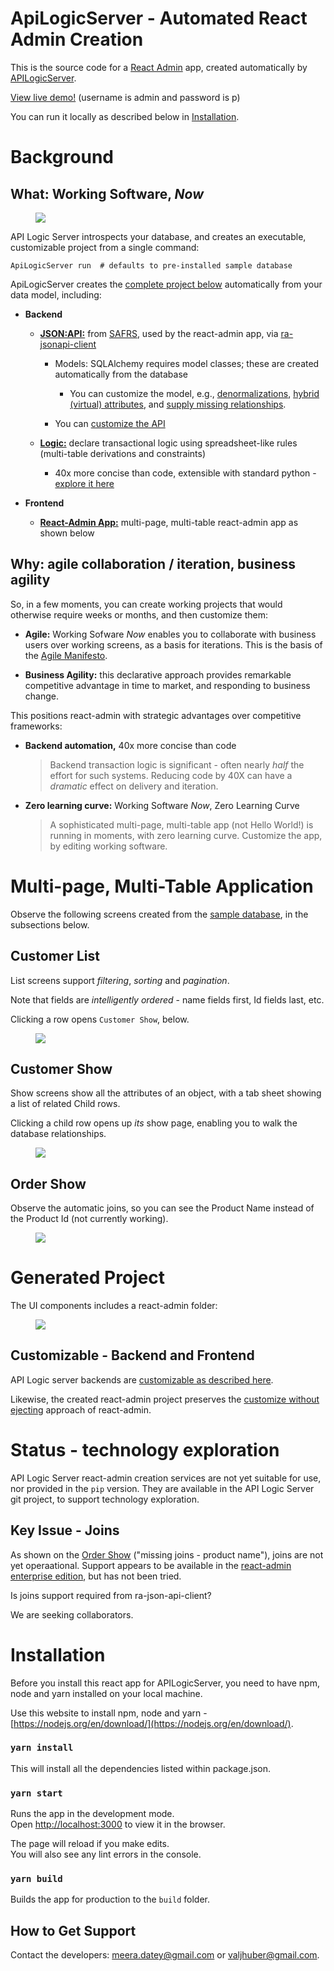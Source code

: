 # ApiLogicServer - Automated React Admin Creation

This is the source code for a [React Admin](https://marmelab.com/react-admin/) app, created automatically by [APILogicServer](https://github.com/valhuber/ApiLogicServer). 

[View live demo!](https://apilogicserver.askteam.how/) 
(username is admin and password is p)

You can run it locally as described below in [Installation](#Installation).

# Background

## What: Working Software, *Now*

<figure><img src="https://github.com/meera/apilogicserver-react-admin-genned/raw/main/screen-shots/overview.png"></figure>

API Logic Server introspects your database, and creates an executable, customizable project from a single command:

```
ApiLogicServer run  # defaults to pre-installed sample database
```

ApiLogicServer creates the [complete project below](#generated-project) automatically from your data model, including:

* **Backend**

    * [**JSON:API:**](https://github.com/valhuber/ApiLogicServer#api-safrs-jsonapi-and-swagger) from [SAFRS](https://github.com/thomaxxl/safrs#readme), used by the react-admin app, via [ra-jsonapi-client](https://github.com/henvo/ra-jsonapi-client)
       * Models: SQLAlchemy requires model classes; these are created automatically from the database
          * You can customize the model, e.g., [denormalizations](https://github.com/valhuber/LogicBank/wiki/Denormalization), [hybrid (virtual) attributes](https://github.com/valhuber/LogicBank/wiki/Denormalization#retrieval-object-model-virtual-attributes), and [supply missing relationships](https://github.com/valhuber/LogicBank/wiki/Managing-Rules#relationships-db-or-virtual).

       * You can [customize the API](https://github.com/valhuber/ApiLogicServer/wiki/ApiLogicServer-Guide#customize-the-model-with-model_extpy-add-relationships-derived-attributes)

    * [**Logic:**](https://github.com/valhuber/ApiLogicServer#logic) declare transactional logic using spreadsheet-like rules (multi-table derivations and constraints)
      * 40x more concise than code, extensible with standard python - [explore it here](https://github.com/valhuber/ApiLogicServer/wiki/Tutorial#2-explore-transaction-logic)


* **Frontend**

   * [**React-Admin App:**](#multi-page-multi-table-application) multi-page, multi-table react-admin app as shown below



## Why: agile collaboration / iteration, business agility

So, in a few moments, you can create working projects that would otherwise require weeks or months, and then customize them:

* **Agile:** Working Sofware *Now* enables you to collaborate with business users over working screens, as a basis for iterations.  This is the basis of the [Agile Manifesto](https://agilemanifesto.org/).


* **Business Agility:** this declarative approach provides remarkable competitive advantage in time to market, and responding to business change.

This positions react-admin with strategic advantages over competitive frameworks:

* **Backend automation,** 40x more concise than code

  > Backend transaction logic is significant - often nearly _half_ the effort for such systems.  Reducing code by 40X can have a _dramatic_ effect on delivery and iteration.

* **Zero learning curve:** Working Software _Now_, Zero Learning Curve

  > A sophisticated multi-page, multi-table app (not Hello World!) is running in moments, with zero learning curve.  Customize the app, by editing working software.


# Multi-page, Multi-Table Application

Observe the following screens created from the [sample database](https://github.com/valhuber/ApiLogicServer/wiki/Sample-Database), in the subsections below.

## Customer List

List screens support _filtering_, _sorting_ and _pagination_.  

Note that fields are _intelligently ordered_ - name fields first, Id fields last, etc.

Clicking a row opens ```Customer Show```, below.
<figure><img src="https://github.com/meera/apilogicserver-react-admin-genned/raw/main/screen-shots/CustomerList.png"></figure>

## Customer Show

Show screens show all the attributes of an object, with a tab sheet showing a list of related Child rows.  

Clicking a child row opens up _its_ show page, enabling you to walk the database relationships.

<figure><img src="https://github.com/meera/apilogicserver-react-admin-genned/raw/main/screen-shots/CustomerShow.png"></figure>

## Order Show

Observe the automatic joins, so you can see the Product Name instead of the Product Id (not currently working).

<figure><img src="https://github.com/meera/apilogicserver-react-admin-genned/raw/main/screen-shots/OrderShow.png"></figure>

# Generated Project

The UI components includes a react-admin folder:

<figure><img src="https://github.com/meera/apilogicserver-react-admin-genned/raw/main/screen-shots/created-project.png"></figure>

## Customizable - Backend and Frontend

API Logic server backends are [customizable as described here](https://github.com/valhuber/ApiLogicServer#customize-the-created-project).

Likewise, the created react-admin project preserves the [customize without ejecting](https://marmelab.com/blog/2021/07/22/cra-webpack-no-eject.html) approach of react-admin.

# Status - technology exploration

API Logic Server react-admin creation services are not yet suitable for use, nor provided in the ```pip``` version.  They are available in the API Logic Server git project, to support technology exploration.

## Key Issue - Joins

As shown on the [Order Show](#order-show) ("missing joins - product name"), joins are not yet operaational.  Support appears to be available in 
the [react-admin enterprise edition](https://marmelab.com/ra-enterprise/modules/ra-relationships), but has not been tried.

Is joins support required from ra-json-api-client?

We are seeking collaborators.


# Installation

Before you install this react app for APILogicServer, you need to have npm, node and yarn installed on your local machine. 

Use this website to install npm, node and yarn - [https://nodejs.org/en/download/](https://nodejs.org/en/download/).

### `yarn install`
This will install all the dependencies listed within package.json.

### `yarn start`
Runs the app in the development mode.\
Open [http://localhost:3000](http://localhost:3000) to view it in the browser.

The page will reload if you make edits.\
You will also see any lint errors in the console.

### `yarn build`

Builds the app for production to the `build` folder.

## How to Get Support

Contact the developers: meera.datey@gmail.com or valjhuber@gmail.com.

